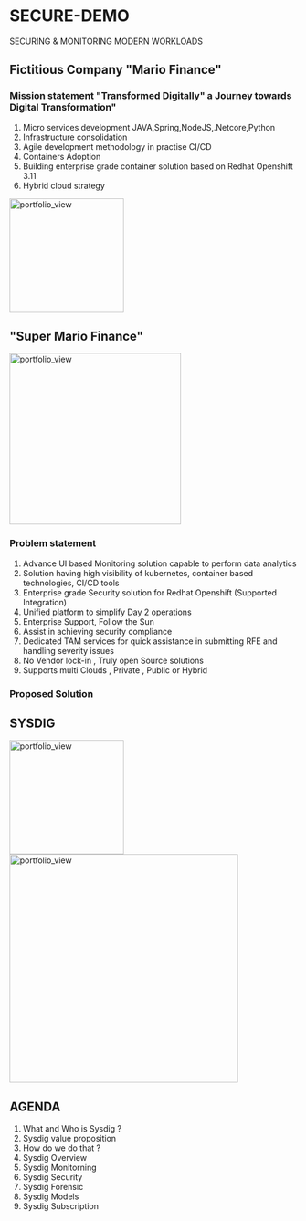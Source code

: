 # SECURE-DEMO
SECURING & MONITORING MODERN WORKLOADS 

## Fictitious Company "Mario Finance" 
### Mission statement "Transformed Digitally" a Journey towards Digital Transformation"
1. Micro services development JAVA,Spring,NodeJS,.Netcore,Python
2. Infrastructure consolidation 
3. Agile development methodology in practise CI/CD
3. Containers Adoption
4. Building enterprise grade container solution based on Redhat Openshift 3.11
5. Hybrid cloud strategy

<img width="200" alt="portfolio_view" src="https://supermariorun.com/assets/img/hero/hero_chara_mario_pc.png">

## "Super Mario Finance" 
<img width="300" alt="portfolio_view" src="https://cf-images.us-east-1.prod.boltdns.net/v1/static/769341148/800cab56-77ef-477a-9fc3-5ce47c20346f/d8ad628e-c808-4459-a896-8de4ca56f34b/768x433/match/image.jpg">


### Problem statement
1.  Advance UI based Monitoring solution capable to perform data analytics
2.  Solution having high visibility of kubernetes, container based technologies, CI/CD tools 
3.  Enterprise grade Security solution for Redhat Openshift (Supported Integration) 
4.  Unified platform to simplify Day 2 operations 
5.  Enterprise Support, Follow the Sun
6.  Assist in achieving security compliance
7.  Dedicated TAM services for quick assistance in submitting RFE and handling severity issues
8.  No Vendor lock-in , Truly open Source solutions 
10. Supports multi Clouds , Private , Public or Hybrid 


### Proposed Solution 

## SYSDIG
<img width="200" alt="portfolio_view" src="https://mp.s81c.com/pwb-production/6d573379fb3b78d05f6cd4de8959ca43/offering_824fa94c-bd7f-4568-ae8b-832998c3446b.png">

<img width="400" alt="portfolio_view" src="https://encrypted-tbn0.gstatic.com/images?q=tbn:ANd9GcTz5de0YhxIMgCGCBZk6gebZtVy7yUD7PXoVohE6afyj47b1PCa">

## AGENDA
1. What and Who is Sysdig ?
2. Sysdig value proposition 
3. How do we do that ?
4. Sysdig Overview 
5. Sysdig Monitorning 
6. Sysdig Security
7. Sysdig Forensic 
8. Sysdig Models 
9. Sysdig Subscription 

